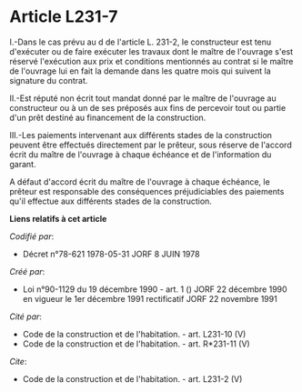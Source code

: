 # Article L231-7

I.-Dans le cas prévu au d de l'article L. 231-2, le constructeur est tenu d'exécuter ou de faire exécuter les travaux dont le
maître de l'ouvrage s'est réservé l'exécution aux prix et conditions mentionnés au contrat si le maître de l'ouvrage lui en
fait la demande dans les quatre mois qui suivent la signature du contrat. 

II.-Est réputé non écrit tout mandat donné par le maître de l'ouvrage au constructeur ou à un de ses préposés aux fins de
percevoir tout ou partie d'un prêt destiné au financement de la construction. 

III.-Les paiements intervenant aux différents stades de la construction peuvent être effectués directement par le prêteur,
sous réserve de l'accord écrit du maître de l'ouvrage à chaque échéance et de l'information du garant. 

A défaut d'accord écrit du maître de l'ouvrage à chaque échéance, le prêteur est responsable des conséquences préjudiciables
des paiements qu'il effectue aux différents stades de la construction.

**Liens relatifs à cet article**

_Codifié par_:

  - Décret n°78-621 1978-05-31 JORF 8 JUIN 1978

_Créé par_:

  - Loi n°90-1129 du 19 décembre 1990 - art. 1 () JORF 22 décembre 1990 en vigueur le 1er décembre 1991 rectificatif JORF 22 novembre 1991

_Cité par_:

  - Code de la construction et de l'habitation. - art. L231-10 (V)
  - Code de la construction et de l'habitation. - art. R*231-11 (V)

_Cite_:

  - Code de la construction et de l'habitation. - art. L231-2 (V)
